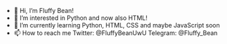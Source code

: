 - 👋 Hi, I’m Fluffy Bean!
- 👀 I’m interested in Python and now also HTML!
- 🌱 I’m currently learning Python, HTML, CSS and maybe JavaScript soon
- 📫 How to reach me Twitter: @FluffyBeanUwU  Telegram: @Fluffy_Bean
